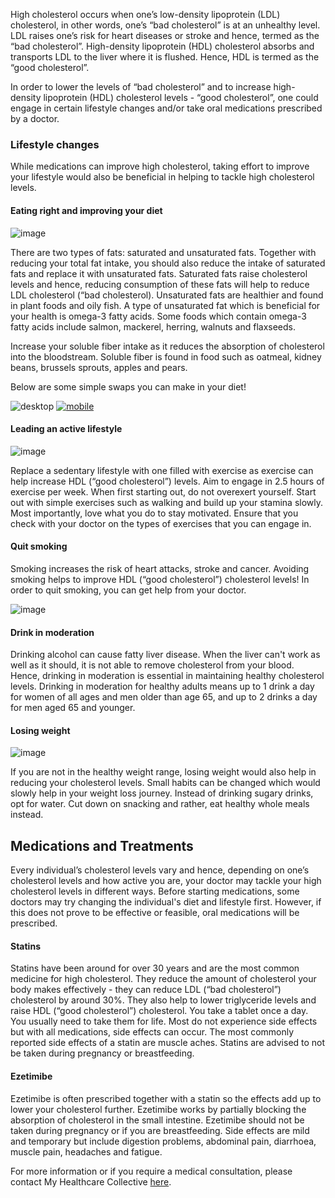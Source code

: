 High cholesterol occurs when one’s low-density lipoprotein (LDL) cholesterol, in other words, one’s “bad cholesterol” is at an unhealthy level. LDL raises one’s risk for heart diseases or stroke and hence, termed as the “bad cholesterol”. High-density lipoprotein (HDL) cholesterol absorbs and transports LDL to the liver where it is flushed. Hence, HDL is termed as the “good cholesterol”.

In order to lower the levels of “bad cholesterol” and to increase high-density lipoprotein (HDL) cholesterol levels - “good cholesterol”, one could engage in certain lifestyle changes and/or take oral medications prescribed by a doctor.

### Lifestyle changes

While medications can improve high cholesterol, taking effort to improve your lifestyle would also be beneficial in helping to tackle high cholesterol levels.

#### Eating right and improving your diet

![image](/assets/post-images/Picture4.png#center)

There are two types of fats: saturated and unsaturated fats. Together with reducing your total fat intake, you should also reduce the intake of saturated fats and replace it with unsaturated fats. Saturated fats raise cholesterol levels and hence, reducing consumption of these fats will help to reduce LDL cholesterol (“bad cholesterol). Unsaturated fats are healthier and found in plant foods and oily fish. A type of unsaturated fat which is beneficial for your health is omega-3 fatty acids. Some foods which contain omega-3 fatty acids include salmon, mackerel, herring, walnuts and flaxseeds.

Increase your soluble fiber intake as it reduces the absorption of cholesterol into the bloodstream. Soluble fiber is found in food such as oatmeal, kidney beans, brussels sprouts, apples and pears.

Below are some simple swaps you can make in your diet!

![desktop](/assets/post-images/post1a.png#desktop) 
[![mobile](/assets/post-images/post1b.png#mobile)](/assets/post-images/post1b.png)


#### Leading an active lifestyle

![image](/assets/post-images/Picture3.png#center)

Replace a sedentary lifestyle with one filled with exercise as exercise can help increase HDL (“good cholesterol”) levels. Aim to engage in 2.5 hours of exercise per week. When first starting out, do not overexert yourself. Start out with simple exercises such as walking and build up your stamina slowly. Most importantly, love what you do to stay motivated. Ensure that you check with your doctor on the types of exercises that you can engage in.

#### Quit smoking

Smoking increases the risk of heart attacks, stroke and cancer. Avoiding smoking helps to improve HDL (“good cholesterol”) cholesterol levels! In order to quit smoking, you can get help from your doctor.

![image](/assets/post-images/Picture2.png#center)

#### Drink in moderation

Drinking alcohol can cause fatty liver disease. When the liver can't work as well as it should, it is not able to remove cholesterol from your blood. Hence, drinking in moderation is essential in maintaining healthy cholesterol levels. Drinking in moderation for healthy adults means up to 1 drink a day for women of all ages and men older than age 65, and up to 2 drinks a day for men aged 65 and younger.


#### Losing weight

![image](/assets/post-images/Picture1.png#center)

If you are not in the healthy weight range, losing weight would also help in reducing your cholesterol levels. Small habits can be changed which would slowly help in your weight loss journey. Instead of drinking sugary drinks, opt for water. Cut down on snacking and rather, eat healthy whole meals instead.

## Medications and Treatments

Every individual’s cholesterol levels vary and hence, depending on one’s cholesterol levels and how active you are, your doctor may tackle your high cholesterol levels in different ways. Before starting medications, some doctors may try changing the individual's diet and lifestyle first. However, if this does not prove to be effective or feasible, oral medications will be prescribed.

#### Statins

Statins have been around for over 30 years and are the most common medicine for high cholesterol. They reduce the amount of cholesterol your body makes effectively - they can reduce LDL (“bad cholesterol”) cholesterol by around 30%. They also help to lower triglyceride levels and raise HDL (“good cholesterol”) cholesterol. You take a tablet once a day. You usually need to take them for life. Most do not experience side effects but with all medications, side effects can occur. The most commonly reported side effects of a statin are muscle aches. Statins are advised to not be taken during pregnancy or breastfeeding.

#### Ezetimibe

Ezetimibe is often prescribed together with a statin so the effects add up to lower your cholesterol further. Ezetimibe works by partially blocking the absorption of cholesterol in the small intestine. Ezetimibe should not be taken during pregnancy or if you are breastfeeding. Side effects are mild and temporary but include digestion problems, abdominal pain, diarrhoea, muscle pain, headaches and fatigue.

For more information or if you require a medical consultation, please contact My Healthcare Collective [here](https://www.myhealthcarecollective.com/contact-us).
